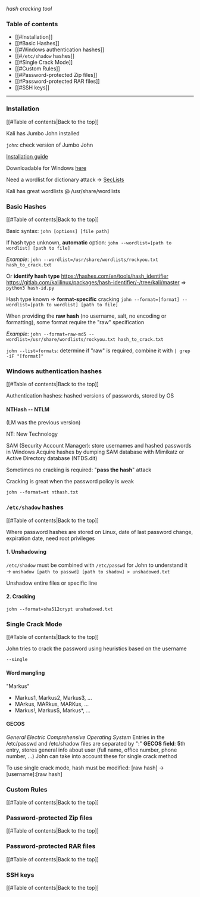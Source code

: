 *hash cracking tool*
### Table of contents
- [[#Installation]]
- [[#Basic Hashes]]
- [[#Windows authentication hashes]]
- [[#`/etc/shadow` hashes]]
- [[#Single Crack Mode]]
- [[#Custom Rules]]
- [[#Password-protected Zip files]]
- [[#Password-protected RAR files]]
- [[#SSH keys]]
___
### Installation
[[#Table of contents|Back to the top]]

Kali has Jumbo John installed

`john`: check version of Jumbo John

[Installation guide](https://github.com/openwall/john/blob/bleeding-jumbo/doc/INSTALL)

Downloadable for Windows [here](https://www.openwall.com/john/)

Need a wordlist for dictionary attack $\rightarrow$ [SecLists](https://github.com/danielmiessler/SecLists)

Kali has great wordlists @ /usr/share/wordlists

### Basic Hashes
[[#Table of contents|Back to the top]]

Basic syntax: `john [options] [file path]`

If hash type unknown, **automatic** option:
`john --wordlist=[path to wordlist] [path to file]`

*Example*:
`john --wordlist=/usr/share/wordlists/rockyou.txt hash_to_crack.txt`

Or **identify hash type**
https://hashes.com/en/tools/hash_identifier
https://gitlab.com/kalilinux/packages/hash-identifier/-/tree/kali/master $\Rightarrow$ `python3 hash-id.py`

Hash type known $\Rightarrow$ **format-specific** cracking
`john --format=[format] --wordlist=[path to wordlist] [path to file]`

When providing the **raw hash** (no username, salt, no encoding or formatting), some format require the "raw" specification

*Example*:
`john --format=raw-md5 --wordlist=/usr/share/wordlists/rockyou.txt hash_to_crack.txt`

`john --list=formats`: determine if "raw" is required, combine it with `| grep -iF "[format]"`

### Windows authentication hashes
[[#Table of contents|Back to the top]]

Authentication hashes: hashed versions of passwords, stored by OS
#### NTHash -- NTLM
(LM was the previous version)

NT: New Technology

SAM (Security Account Manager): store usernames and hashed passwords in Windows
Acquire hashes by dumping SAM database with Mimikatz or Active Directory database (NTDS.dit)

Sometimes no cracking is required: "**pass the hash**" attack

Cracking is great when the password policy is weak

`john --format=nt nthash.txt`

### `/etc/shadow` hashes
[[#Table of contents|Back to the top]]

Where password hashes are stored on Linux, date of last password change, expiration date, need root privileges
#### 1. Unshadowing
`/etc/shadow` must be combined with `/etc/passwd` for John to understand it
	$\rightarrow$ `unshadow [path to passwd] [path to shadow] > unshadowed.txt`

Unshadow entire files or specific line
#### 2. Cracking
`john --format=sha512crypt unshadowed.txt`

### Single Crack Mode
[[#Table of contents|Back to the top]]

John tries to crack the password using heuristics based on the username

`--single`
#### Word mangling
"Markus"
- Markus1, Markus2, Markus3, ...
- MArkus, MARkus, MARKus, ...
- Markus!, Markus$, Markus*, ...
#### GECOS
*General Electric Comprehensive Operating System*
Entries in the /etc/passwd and /etc/shadow files are separated by ":"
**GECOS field**: **5**th entry, stores general info about user (full name, office number, phone number, ...)
John can take into account these for single crack method

To use single crack mode, hash must be modified:
\[raw hash] $\rightarrow$ \[username]:\[raw hash]

### Custom Rules
[[#Table of contents|Back to the top]]


### Password-protected Zip files
[[#Table of contents|Back to the top]]
### Password-protected RAR files
[[#Table of contents|Back to the top]]
### SSH keys
[[#Table of contents|Back to the top]]
